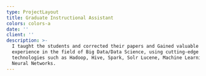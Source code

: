 ```yaml
---
type: ProjectLayout
title: Graduate Instructional Assistant
colors: colors-a
date: ''
client: ''
description: >-
  I taught the students and corrected their papers and Gained valuable
  experience in the field of Big Data/Data Science, using cutting-edge
  technologies such as Hadoop, Hive, Spark, Solr Lucene, Machine Learning, and
  Neural Networks. 
---
```

